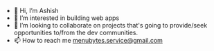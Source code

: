 - 👋 Hi, I’m Ashish
- 👀 I’m interested in building web apps
- 💞️ I’m looking to collaborate on projects that's going to provide/seek opportunities to/from the dev communities.
- 📫 How to reach me menubytes.service@gmail.com

<!---
Ashishka150/Ashishka150 is a ✨ special ✨ repository because its `README.md` (this file) appears on your GitHub profile.
You can click the Preview link to take a look at your changes.
--->
